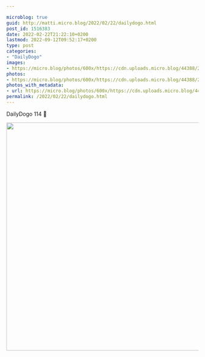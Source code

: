 ```yaml
---

microblog: true
guid: http://matti.micro.blog/2022/02/22/dailydogo.html
post_id: 1516383
date: 2022-02-22T21:22:10+0200
lastmod: 2022-09-12T09:52:17+0200
type: post
categories:
- "DailyDogo"
images:
- https://micro.blog/photos/600x/https://cdn.uploads.micro.blog/44388/2022/5a40d1fd4e.jpg
photos:
- https://micro.blog/photos/600x/https://cdn.uploads.micro.blog/44388/2022/5a40d1fd4e.jpg
photos_with_metadata:
- url: https://micro.blog/photos/600x/https://cdn.uploads.micro.blog/44388/2022/5a40d1fd4e.jpg
permalink: /2022/02/22/dailydogo.html
---
```

DailyDogo 114 🐶

<img src="https://micro.blog/photos/600x/https://blog.martin-haehnel.de/uploads/2022/5a40d1fd4e.jpg" width="600" height="599" alt="" />
